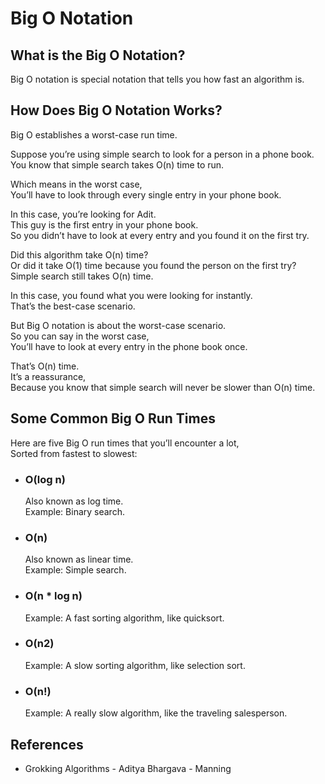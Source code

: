 # Big O Notation

## What is the Big O Notation?

Big O notation is special notation that tells you how fast an algorithm is.

## How Does Big O Notation Works?

Big O establishes a worst-case run time.

Suppose you’re using simple search to look for a person in a phone book.  
You know that simple search takes O(n) time to run.

Which means in the worst case,  
You’ll have to look through every single entry in your phone book.

In this case, you’re looking for Adit.  
This guy is the first entry in your phone book.  
So you didn’t have to look at every entry and you found it on the first try.

Did this algorithm take O(n) time?  
Or did it take O(1) time because you found the person on the first try?  
Simple search still takes O(n) time.

In this case, you found what you were looking for instantly.  
That’s the best-case scenario.

But Big O notation is about the worst-case scenario.  
So you can say in the worst case,  
You’ll have to look at every entry in the phone book once.

That’s O(n) time.  
It’s a reassurance,  
Because you know that simple search will never be slower than O(n) time.

## Some Common Big O Run Times

Here are five Big O run times that you’ll encounter a lot,  
Sorted from fastest to slowest:

- ### O(log n)

  Also known as log time.  
  Example: Binary search.

- ### O(n)

  Also known as linear time.  
  Example: Simple search.

- ### O(n \* log n)

  Example: A fast sorting algorithm, like quicksort.

- ### O(n2)

  Example: A slow sorting algorithm, like selection sort.

- ### O(n!)

  Example: A really slow algorithm, like the traveling salesperson.

## References

- Grokking Algorithms - Aditya Bhargava - Manning
